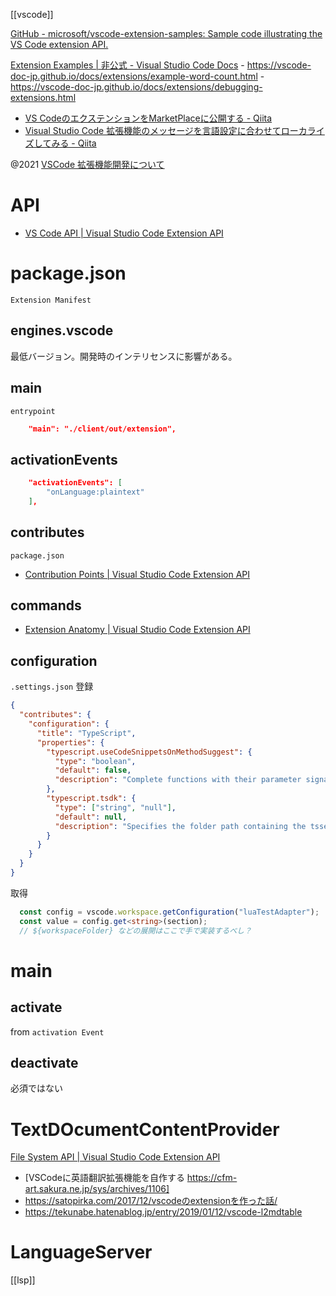 [[vscode]]

[GitHub - microsoft/vscode-extension-samples: Sample code illustrating the VS Code extension API.](https://github.com/Microsoft/vscode-extension-samples)

[Extension Examples | 非公式 - Visual Studio Code Docs](https://vscode-doc-jp.github.io/docs/extensions/samples.html)
	- https://vscode-doc-jp.github.io/docs/extensions/example-word-count.html
	- https://vscode-doc-jp.github.io/docs/extensions/debugging-extensions.html
	
- [VS CodeのエクステンションをMarketPlaceに公開する - Qiita](https://qiita.com/YuichiNukiyama/items/ffcb32188f473b92133d)
- [Visual Studio Code 拡張機能のメッセージを言語設定に合わせてローカライズしてみる - Qiita](https://qiita.com/satokaz/items/f01ab4fc7f938904f5ae)

@2021 [VSCode 拡張機能開発について](https://zenn.dev/yhsi/scraps/36dbb868d8322c)

# API
- [VS Code API | Visual Studio Code Extension API](https://code.visualstudio.com/api/references/vscode-api) 

# package.json
`Extension Manifest`

## engines.vscode
最低バージョン。開発時のインテリセンスに影響がある。

## main
`entrypoint`
```json
    "main": "./client/out/extension",
```

## activationEvents
```json
	"activationEvents": [
		"onLanguage:plaintext"
	],
```

## contributes
`package.json`
- [Contribution Points | Visual Studio Code Extension API](https://code.visualstudio.com/api/references/contribution-points)

## commands
- [Extension Anatomy | Visual Studio Code Extension API](https://code.visualstudio.com/api/get-started/extension-anatomy)

## configuration
`.settings.json`
登録
```json
{
  "contributes": {
    "configuration": {
      "title": "TypeScript",
      "properties": {
        "typescript.useCodeSnippetsOnMethodSuggest": {
          "type": "boolean",
          "default": false,
          "description": "Complete functions with their parameter signature."
        },
        "typescript.tsdk": {
          "type": ["string", "null"],
          "default": null,
          "description": "Specifies the folder path containing the tsserver and lib*.d.ts files to use."
        }
      }
    }
  }
}
```

取得
```ts
  const config = vscode.workspace.getConfiguration("luaTestAdapter");
  const value = config.get<string>(section);
  // ${workspaceFolder} などの展開はここで手で実装するべし？
```

# main
## activate
from `activation Event`

## deactivate
必須ではない


# TextDOcumentContentProvider
[File System API | Visual Studio Code Extension API](https://code.visualstudio.com/api/extension-guides/virtual-documents)
- [VSCodeに英語翻訳拡張機能を自作する https://cfm-art.sakura.ne.jp/sys/archives/1106]
- https://satopirka.com/2017/12/vscodeのextensionを作った話/
- https://tekunabe.hatenablog.jp/entry/2019/01/12/vscode-l2mdtable

# LanguageServer
[[lsp]]

